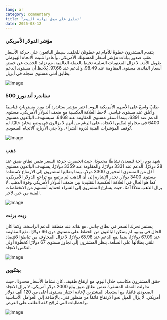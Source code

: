 ```yaml
---
lang: ar
category: commentary
title: "تعليق على سوق نهاية اليوم"
date: 2025-08-12
---
```


### مؤشر الدولار الأمريكي

يتقدم المشترون خطوةً للأمام ثم خطوتان للخلف. سيطر البائعون على حركة الأسعار عقب صدور بيانات مؤشر أسعار المستهلك الأمريكي، وأعادوا تثبيت الاتجاه الهبوطي طويل الأمد. لا تزال المعنويات السلبية تحيط بالعملة العالمية، مع تزايد الحديث عن خفض أسعار الفائدة. مستوى المقاومة عند 98.49، والدعم عند 97.66. يُلاحظ أن مستوى الدعم يطابق أدنى مستوى سجله في أبريل.

![Image](https://markleighedu.github.io/img/Aug-2025/12-Aug-2025/usdindex.jpg)

### ستاندرد آند بورز 500

طلبٌ واسعٌ على الأسهم الأمريكية اليوم. اختبر مؤشر ستاندرد آند بورز مستوياتٍ قياسيةً وأغلق عند مستوى قياسي. لاحظ العلاقة العكسية مع ضعف الدولار الأمريكي. مستوى الدعم عند 6391، بينما استقر مستوى المقاومة عند 6468. سيستهدف البائعون مستوى 6400 في محاولةٍ لعكس الاتجاه، على الرغم من أنهم لا يزالون في وضعٍ محايدٍ حاليًا. لم تُوقف المؤشرات الفنية لذروة الشراء، ولا جني الأرباح، الاتجاه الصعودي.

![Image](https://markleighedu.github.io/img/Aug-2025/12-Aug-2025/sp500.jpg)

### ذهب

شهد يوم راحة للمعدن نشاطًا محدودًا، حيث انحصرت حركة السعر ضمن نطاق ضيق عند 28 دولارًا. الدعم عند 3331 دولارًا، والمقاومة عند 3359 دولارًا. يستهدف البائعون مستوى أقل من المستوى المحوري 3300 دولار، بينما يتطلع المشترون إلى الارتفاع لاستعادة مستوى 3400 دولار. تجدر الإشارة إلى أن الذهب لم يرتفع مع تراجع الدولار الأمريكي، كما هو الحال في العلاقة العكسية التقليدية بين ضعف الدولار الأمريكي وقوة الذهب. لا يزال الذهب ملاذًا آمنًا، حيث يسارع المشترون إلى الشراء لحماية أنفسهم من الانخفاضات الفنية من حين لآخر.

![Image](https://markleighedu.github.io/img/Aug-2025/12-Aug-2025/gold.jpg)

### زيت برنت

يستمر تحرك السعر في نطاق جانبي، مع بقائه عند منطقة الدعم الراسخة. وكما كان الحال في يونيو، لم يتمكن البائعون من الحفاظ على مستوى دون 66 دولارًا. تقع المقاومة عند 67.09 دولارًا، بينما يقع الدعم عند 65.98 دولارًا. لا تزال المخاوف من تباطؤ الاقتصاد تلقي بظلالها على السلعة. ينظر المشترون إلى تجاوز مستوى 67 دولارًا كخطوة أولى لعكس الاتجاه.

![Image](https://markleighedu.github.io/img/Aug-2025/12-Aug-2025/brentoil.jpg)

### بيتكوين

حقق المشترون مكاسب خلال اليوم، مع ارتفاع طفيف. كان نشاط الأسعار محدودًا، حيث تداولت العملة المشفرة ضمن نطاق ضيق يبلغ 2000 دولار أمريكي. لا يزال الاتجاه الصعودي قائمًا، مع استعداد المشترين لإعادة اختبار مستوى أعلى من 120 ألف دولار أمريكي. لا يزال الميل نحو الارتفاع قائمًا من منظور فني، بالإضافة إلى العوامل الأساسية والخطابات التي تُرجّح كفة الطلب على العرض.

![Image](https://markleighedu.github.io/img/Aug-2025/12-Aug-2025/bitcoin.jpg)

